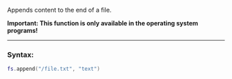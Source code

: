 Appends content to the end of a file.

**Important: This function is only available in the operating system programs!**

---

### Syntax:
```lua
fs.append("/file.txt", "text")
```
